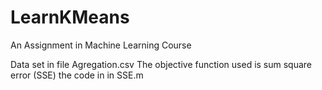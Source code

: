 # LearnKMeans
An Assignment in Machine Learning Course

Data set in file Agregation.csv
The objective function used is sum square error (SSE) the code in in SSE.m

